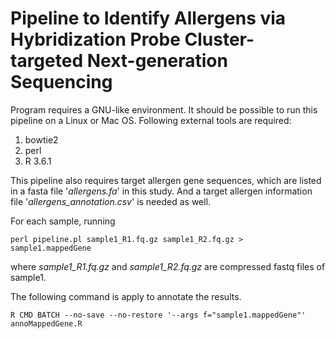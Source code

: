 # Pipeline to Identify Allergens via Hybridization Probe Cluster-targeted Next-generation Sequencing

Program requires a GNU-like environment. It should be possible to run this pipeline on a Linux or Mac OS.
Following external tools are required:

1. bowtie2
2. perl 
3. R 3.6.1

This pipeline also requires target allergen gene sequences, which are listed in a fasta file '*allergens.fa*' in this study. And a target allergen information file '*allergens_annotation.csv*' is needed as well.

For each sample, running
```
perl pipeline.pl sample1_R1.fq.gz sample1_R2.fq.gz > sample1.mappedGene
```
where *sample1_R1.fq.gz* and *sample1_R2.fq.gz* are compressed fastq files of sample1.

The following command is apply to annotate the results.
```
R CMD BATCH --no-save --no-restore '--args f="sample1.mappedGene"' annoMappedGene.R
```



